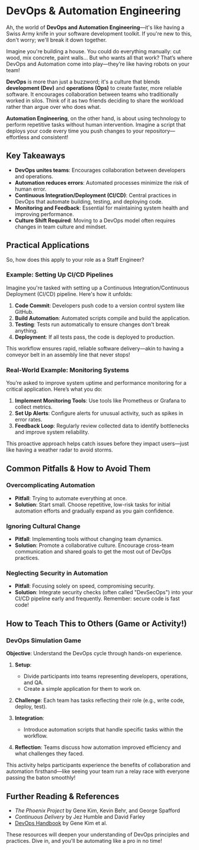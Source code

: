 # DevOps & Automation Engineering

Ah, the world of **DevOps and Automation Engineering**—it's like having a Swiss Army knife in your software development toolkit. If you're new to this, don't worry; we'll break it down together.

Imagine you're building a house. You could do everything manually: cut wood, mix concrete, paint walls... But who wants all that work? That’s where DevOps and Automation come into play—they’re like having robots on your team!

**DevOps** is more than just a buzzword; it's a culture that blends **development (Dev)** and **operations (Ops)** to create faster, more reliable software. It encourages collaboration between teams who traditionally worked in silos. Think of it as two friends deciding to share the workload rather than argue over who does what.

**Automation Engineering**, on the other hand, is about using technology to perform repetitive tasks without human intervention. Imagine a script that deploys your code every time you push changes to your repository—effortless and consistent!

## Key Takeaways

- **DevOps unites teams**: Encourages collaboration between developers and operations.
- **Automation reduces errors**: Automated processes minimize the risk of human error.
- **Continuous Integration/Deployment (CI/CD)**: Central practices in DevOps that automate building, testing, and deploying code.
- **Monitoring and Feedback**: Essential for maintaining system health and improving performance.
- **Culture Shift Required**: Moving to a DevOps model often requires changes in team culture and mindset.

## Practical Applications

So, how does this apply to your role as a Staff Engineer?

### Example: Setting Up CI/CD Pipelines
Imagine you're tasked with setting up a Continuous Integration/Continuous Deployment (CI/CD) pipeline. Here's how it unfolds:

1. **Code Commit**: Developers push code to a version control system like GitHub.
2. **Build Automation**: Automated scripts compile and build the application.
3. **Testing**: Tests run automatically to ensure changes don't break anything.
4. **Deployment**: If all tests pass, the code is deployed to production.

This workflow ensures rapid, reliable software delivery—akin to having a conveyor belt in an assembly line that never stops!

### Real-World Example: Monitoring Systems

You’re asked to improve system uptime and performance monitoring for a critical application. Here’s what you do:

1. **Implement Monitoring Tools**: Use tools like Prometheus or Grafana to collect metrics.
2. **Set Up Alerts**: Configure alerts for unusual activity, such as spikes in error rates.
3. **Feedback Loop**: Regularly review collected data to identify bottlenecks and improve system reliability.

This proactive approach helps catch issues before they impact users—just like having a weather radar to avoid storms.

## Common Pitfalls & How to Avoid Them

### Overcomplicating Automation
- **Pitfall**: Trying to automate everything at once.
- **Solution**: Start small. Choose repetitive, low-risk tasks for initial automation efforts and gradually expand as you gain confidence.

### Ignoring Cultural Change
- **Pitfall**: Implementing tools without changing team dynamics.
- **Solution**: Promote a collaborative culture. Encourage cross-team communication and shared goals to get the most out of DevOps practices.

### Neglecting Security in Automation
- **Pitfall**: Focusing solely on speed, compromising security.
- **Solution**: Integrate security checks (often called "DevSecOps") into your CI/CD pipeline early and frequently. Remember: secure code is fast code!

## How to Teach This to Others (Game or Activity!)

### DevOps Simulation Game

**Objective**: Understand the DevOps cycle through hands-on experience.

1. **Setup**: 
   - Divide participants into teams representing developers, operations, and QA.
   - Create a simple application for them to work on.
   
2. **Challenge**: Each team has tasks reflecting their role (e.g., write code, deploy, test).
   
3. **Integration**:
   - Introduce automation scripts that handle specific tasks within the workflow.
   
4. **Reflection**: Teams discuss how automation improved efficiency and what challenges they faced.

This activity helps participants experience the benefits of collaboration and automation firsthand—like seeing your team run a relay race with everyone passing the baton smoothly!

## Further Reading & References

- *The Phoenix Project* by Gene Kim, Kevin Behr, and George Spafford
- *Continuous Delivery* by Jez Humble and David Farley
- [DevOps Handbook](https://www.gitbook.com/book/devopsbooks/the-devops-handbook/details) by Gene Kim et al.

These resources will deepen your understanding of DevOps principles and practices. Dive in, and you'll be automating like a pro in no time!